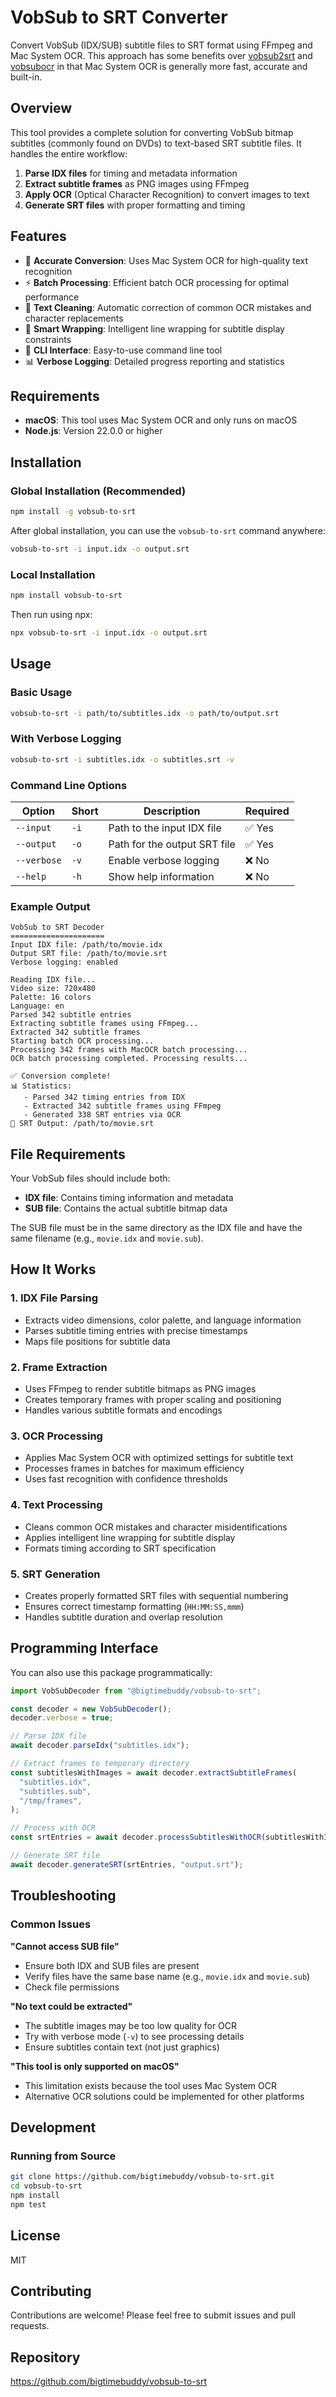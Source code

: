 # VobSub to SRT Converter

Convert VobSub (IDX/SUB) subtitle files to SRT format using FFmpeg and Mac System OCR. This approach has some benefits over [vobsub2srt](https://github.com/ruediger/VobSub2SRT) and [vobsubocr](https://github.com/elizagamedev/vobsubocr) in that Mac System OCR is generally more fast, accurate and built-in.

## Overview

This tool provides a complete solution for converting VobSub bitmap subtitles (commonly found on DVDs) to text-based SRT subtitle files. It handles the entire workflow:

1. **Parse IDX files** for timing and metadata information
2. **Extract subtitle frames** as PNG images using FFmpeg
3. **Apply OCR** (Optical Character Recognition) to convert images to text
4. **Generate SRT files** with proper formatting and timing

## Features

- 🎯 **Accurate Conversion**: Uses Mac System OCR for high-quality text recognition
- ⚡ **Batch Processing**: Efficient batch OCR processing for optimal performance
- 🧹 **Text Cleaning**: Automatic correction of common OCR mistakes and character replacements
- 📏 **Smart Wrapping**: Intelligent line wrapping for subtitle display constraints
- 🔧 **CLI Interface**: Easy-to-use command line tool
- 📊 **Verbose Logging**: Detailed progress reporting and statistics

## Requirements

- **macOS**: This tool uses Mac System OCR and only runs on macOS
- **Node.js**: Version 22.0.0 or higher

## Installation

### Global Installation (Recommended)

```bash
npm install -g vobsub-to-srt
```

After global installation, you can use the `vobsub-to-srt` command anywhere:

```bash
vobsub-to-srt -i input.idx -o output.srt
```

### Local Installation

```bash
npm install vobsub-to-srt
```

Then run using npx:

```bash
npx vobsub-to-srt -i input.idx -o output.srt
```

## Usage

### Basic Usage

```bash
vobsub-to-srt -i path/to/subtitles.idx -o path/to/output.srt
```

### With Verbose Logging

```bash
vobsub-to-srt -i subtitles.idx -o subtitles.srt -v
```

### Command Line Options

| Option      | Short | Description                  | Required |
| ----------- | ----- | ---------------------------- | -------- |
| `--input`   | `-i`  | Path to the input IDX file   | ✅ Yes   |
| `--output`  | `-o`  | Path for the output SRT file | ✅ Yes   |
| `--verbose` | `-v`  | Enable verbose logging       | ❌ No    |
| `--help`    | `-h`  | Show help information        | ❌ No    |

### Example Output

```
VobSub to SRT Decoder
=====================
Input IDX file: /path/to/movie.idx
Output SRT file: /path/to/movie.srt
Verbose logging: enabled

Reading IDX file...
Video size: 720x480
Palette: 16 colors
Language: en
Parsed 342 subtitle entries
Extracting subtitle frames using FFmpeg...
Extracted 342 subtitle frames
Starting batch OCR processing...
Processing 342 frames with MacOCR batch processing...
OCR batch processing completed. Processing results...

✅ Conversion complete!
📊 Statistics:
   - Parsed 342 timing entries from IDX
   - Extracted 342 subtitle frames using FFmpeg
   - Generated 338 SRT entries via OCR
📁 SRT Output: /path/to/movie.srt
```

## File Requirements

Your VobSub files should include both:

- **IDX file**: Contains timing information and metadata
- **SUB file**: Contains the actual subtitle bitmap data

The SUB file must be in the same directory as the IDX file and have the same filename (e.g., `movie.idx` and `movie.sub`).

## How It Works

### 1. IDX File Parsing

- Extracts video dimensions, color palette, and language information
- Parses subtitle timing entries with precise timestamps
- Maps file positions for subtitle data

### 2. Frame Extraction

- Uses FFmpeg to render subtitle bitmaps as PNG images
- Creates temporary frames with proper scaling and positioning
- Handles various subtitle formats and encodings

### 3. OCR Processing

- Applies Mac System OCR with optimized settings for subtitle text
- Processes frames in batches for maximum efficiency
- Uses fast recognition with confidence thresholds

### 4. Text Processing

- Cleans common OCR mistakes and character misidentifications
- Applies intelligent line wrapping for subtitle display
- Formats timing according to SRT specification

### 5. SRT Generation

- Creates properly formatted SRT files with sequential numbering
- Ensures correct timestamp formatting (`HH:MM:SS,mmm`)
- Handles subtitle duration and overlap resolution

## Programming Interface

You can also use this package programmatically:

```javascript
import VobSubDecoder from "@bigtimebuddy/vobsub-to-srt";

const decoder = new VobSubDecoder();
decoder.verbose = true;

// Parse IDX file
await decoder.parseIdx("subtitles.idx");

// Extract frames to temporary directory
const subtitlesWithImages = await decoder.extractSubtitleFrames(
  "subtitles.idx",
  "subtitles.sub",
  "/tmp/frames",
);

// Process with OCR
const srtEntries = await decoder.processSubtitlesWithOCR(subtitlesWithImages);

// Generate SRT file
await decoder.generateSRT(srtEntries, "output.srt");
```

## Troubleshooting

### Common Issues

**"Cannot access SUB file"**

- Ensure both IDX and SUB files are present
- Verify files have the same base name (e.g., `movie.idx` and `movie.sub`)
- Check file permissions

**"No text could be extracted"**

- The subtitle images may be too low quality for OCR
- Try with verbose mode (`-v`) to see processing details
- Ensure subtitles contain text (not just graphics)

**"This tool is only supported on macOS"**

- This limitation exists because the tool uses Mac System OCR
- Alternative OCR solutions could be implemented for other platforms

## Development

### Running from Source

```bash
git clone https://github.com/bigtimebuddy/vobsub-to-srt.git
cd vobsub-to-srt
npm install
npm test
```

## License

MIT

## Contributing

Contributions are welcome! Please feel free to submit issues and pull requests.

## Repository

https://github.com/bigtimebuddy/vobsub-to-srt
